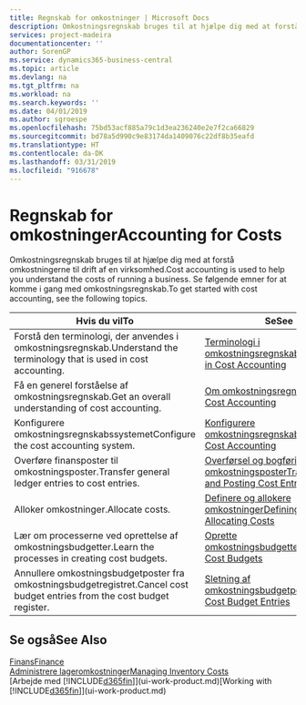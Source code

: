 ```yaml
---
title: Regnskab for omkostninger | Microsoft Docs
description: Omkostningsregnskab bruges til at hjælpe dig med at forstå omkostningerne til drift af en virksomhed. Se følgende emner for at komme i gang med omkostningsregnskab.
services: project-madeira
documentationcenter: ''
author: SorenGP
ms.service: dynamics365-business-central
ms.topic: article
ms.devlang: na
ms.tgt_pltfrm: na
ms.workload: na
ms.search.keywords: ''
ms.date: 04/01/2019
ms.author: sgroespe
ms.openlocfilehash: 75bd53acf885a79c1d3ea236240e2e7f2ca66829
ms.sourcegitcommit: bd78a5d990c9e83174da1409076c22df8b35eafd
ms.translationtype: HT
ms.contentlocale: da-DK
ms.lasthandoff: 03/31/2019
ms.locfileid: "916678"
---
```

# <a name="accounting-for-costs"></a><span data-ttu-id="5016c-104">Regnskab for omkostninger</span><span class="sxs-lookup"><span data-stu-id="5016c-104">Accounting for Costs</span></span>
<span data-ttu-id="5016c-105">Omkostningsregnskab bruges til at hjælpe dig med at forstå omkostningerne til drift af en virksomhed.</span><span class="sxs-lookup"><span data-stu-id="5016c-105">Cost accounting is used to help you understand the costs of running a business.</span></span> <span data-ttu-id="5016c-106">Se følgende emner for at komme i gang med omkostningsregnskab.</span><span class="sxs-lookup"><span data-stu-id="5016c-106">To get started with cost accounting, see the following topics.</span></span>  

|<span data-ttu-id="5016c-107">Hvis du vil</span><span class="sxs-lookup"><span data-stu-id="5016c-107">To</span></span>|<span data-ttu-id="5016c-108">Se</span><span class="sxs-lookup"><span data-stu-id="5016c-108">See</span></span>|  
|--------|---------|  
|<span data-ttu-id="5016c-109">Forstå den terminologi, der anvendes i omkostningsregnskab.</span><span class="sxs-lookup"><span data-stu-id="5016c-109">Understand the terminology that is used in cost accounting.</span></span>|[<span data-ttu-id="5016c-110">Terminologi i omkostningsregnskab</span><span class="sxs-lookup"><span data-stu-id="5016c-110">Terminology in Cost Accounting</span></span>](finance-terminology-in-cost-accounting.md)|  
|<span data-ttu-id="5016c-111">Få en generel forståelse af omkostningsregnskab.</span><span class="sxs-lookup"><span data-stu-id="5016c-111">Get an overall understanding of cost accounting.</span></span>|[<span data-ttu-id="5016c-112">Om omkostningsregnskab</span><span class="sxs-lookup"><span data-stu-id="5016c-112">About Cost Accounting</span></span>](finance-about-cost-accounting.md)|  
|<span data-ttu-id="5016c-113">Konfigurere omkostningsregnskabssystemet</span><span class="sxs-lookup"><span data-stu-id="5016c-113">Configure the cost accounting system.</span></span>|[<span data-ttu-id="5016c-114">Konfigurere omkostningsregnskab</span><span class="sxs-lookup"><span data-stu-id="5016c-114">Setting Up Cost Accounting</span></span>](finance-set-up-cost-accounting.md)|  
|<span data-ttu-id="5016c-115">Overføre finansposter til omkostningsposter.</span><span class="sxs-lookup"><span data-stu-id="5016c-115">Transfer general ledger entries to cost entries.</span></span>|[<span data-ttu-id="5016c-116">Overførsel og bogføring af omkostningsposter</span><span class="sxs-lookup"><span data-stu-id="5016c-116">Transferring and Posting Cost Entries</span></span>](finance-transfer-and-post-cost-entries.md)|  
|<span data-ttu-id="5016c-117">Alloker omkostninger.</span><span class="sxs-lookup"><span data-stu-id="5016c-117">Allocate costs.</span></span>|[<span data-ttu-id="5016c-118">Definere og allokere omkostninger</span><span class="sxs-lookup"><span data-stu-id="5016c-118">Defining and Allocating Costs</span></span>](finance-define-and-allocate-costs.md)|  
|<span data-ttu-id="5016c-119">Lær om processerne ved oprettelse af omkostningsbudgetter.</span><span class="sxs-lookup"><span data-stu-id="5016c-119">Learn the processes in creating cost budgets.</span></span>|[<span data-ttu-id="5016c-120">Oprette omkostningsbudgetter</span><span class="sxs-lookup"><span data-stu-id="5016c-120">Creating Cost Budgets</span></span>](finance-create-cost-budgets.md)|
|<span data-ttu-id="5016c-121">Annullere omkostningsbudgetposter fra omkostningsbudgetregistret.</span><span class="sxs-lookup"><span data-stu-id="5016c-121">Cancel cost budget entries from the cost budget register.</span></span>|[<span data-ttu-id="5016c-122">Sletning af omkostningsbudgetposter</span><span class="sxs-lookup"><span data-stu-id="5016c-122">Deleting Cost Budget Entries</span></span>](finance-how-to-delete-cost-budget-entries.md)| 


## <a name="see-also"></a><span data-ttu-id="5016c-123">Se også</span><span class="sxs-lookup"><span data-stu-id="5016c-123">See Also</span></span>  
[<span data-ttu-id="5016c-124">Finans</span><span class="sxs-lookup"><span data-stu-id="5016c-124">Finance</span></span>](finance.md)  
[<span data-ttu-id="5016c-125">Administrere lageromkostninger</span><span class="sxs-lookup"><span data-stu-id="5016c-125">Managing Inventory Costs</span></span>](finance-manage-inventory-costs.md)  
<span data-ttu-id="5016c-126">[Arbejde med [!INCLUDE[d365fin](includes/d365fin_md.md)]](ui-work-product.md)</span><span class="sxs-lookup"><span data-stu-id="5016c-126">[Working with [!INCLUDE[d365fin](includes/d365fin_md.md)]](ui-work-product.md)</span></span>
